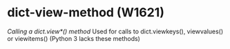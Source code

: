 # dict-view-method (W1621)
*Calling a dict.view\*() method* Used for calls to dict.viewkeys(),
viewvalues() or viewitems() (Python 3 lacks these methods)

